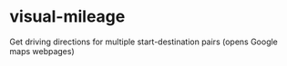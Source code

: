 # visual-mileage
Get driving directions for multiple start-destination pairs (opens Google maps webpages)
